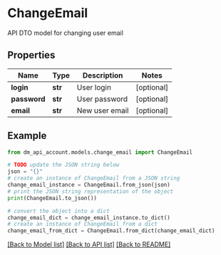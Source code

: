 # ChangeEmail

API DTO model for changing user email

## Properties

Name | Type | Description | Notes
------------ | ------------- | ------------- | -------------
**login** | **str** | User login | [optional] 
**password** | **str** | User password | [optional] 
**email** | **str** | New user email | [optional] 

## Example

```python
from dm_api_account.models.change_email import ChangeEmail

# TODO update the JSON string below
json = "{}"
# create an instance of ChangeEmail from a JSON string
change_email_instance = ChangeEmail.from_json(json)
# print the JSON string representation of the object
print(ChangeEmail.to_json())

# convert the object into a dict
change_email_dict = change_email_instance.to_dict()
# create an instance of ChangeEmail from a dict
change_email_from_dict = ChangeEmail.from_dict(change_email_dict)
```
[[Back to Model list]](../README.md#documentation-for-models) [[Back to API list]](../README.md#documentation-for-api-endpoints) [[Back to README]](../README.md)


